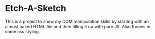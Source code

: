 # Etch-A-Sketch
This is a project to show my DOM manipulation skills by starting with an almost naked HTML file and then filling it up with pure JS. Also throws in some css styling.